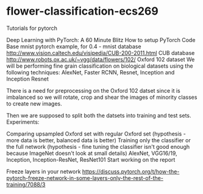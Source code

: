 # flower-classification-ecs269

Tutorials for pytorch

Deep Learning with PyTorch: A 60 Minute Blitz
How to setup PyTorch Code Base
mnist pytorch example, for 0.4 - mnist database
http://www.vision.caltech.edu/visipedia/CUB-200-2011.html CUB database
http://www.robots.ox.ac.uk/~vgg/data/flowers/102/ Oxford 102 dataset
We will be performing fine grain classification on biological datasets using the following techniques: AlexNet, Faster RCNN, Resnet, Inception and Inception Resnet

There is a need for preprocessing on the Oxford 102 datset since it is imbalanced so we will rotate, crop and shear the images of minority classes to create new images.

Then we are supposed to split both the datsets into training and test sets.
Experiments:

Comparing upsampled Oxford set with regular Oxford set (hypothesis - more data is better, balanced data is better)
Training only the classifier or the full network (hypothesis - fine tuning the classifier isn't good enough because ImageNet doesn't look at small details)
AlexNet, VGG16/19, Inception, Inception-ResNet, ResNet101
Start working on the report

Freeze layers in your network https://discuss.pytorch.org/t/how-the-pytorch-freeze-network-in-some-layers-only-the-rest-of-the-training/7088/3
